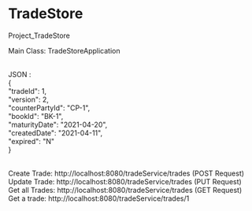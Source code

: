 # TradeStore
Project_TradeStore

Main Class: TradeStoreApplication

<br/>JSON : 
<br/>{
<br/>       "tradeId": 1,
<br/>       "version": 2,
<br/>        "counterPartyId": "CP-1",
<br/>        "bookId": "BK-1",
<br/>        "maturityDate": "2021-04-20",
<br/>        "createdDate": "2021-04-11",
<br/>        "expired": "N"
<br/>}

<br/>Create Trade: http://localhost:8080/tradeService/trades (POST Request)
<br/>Update Trade: http://localhost:8080/tradeService/trades (PUT Request)
<br/>Get all Trades: http://localhost:8080/tradeService/trades (GET Request)
<br/>Get a trade: http://localhost:8080/tradeService/trades/1

